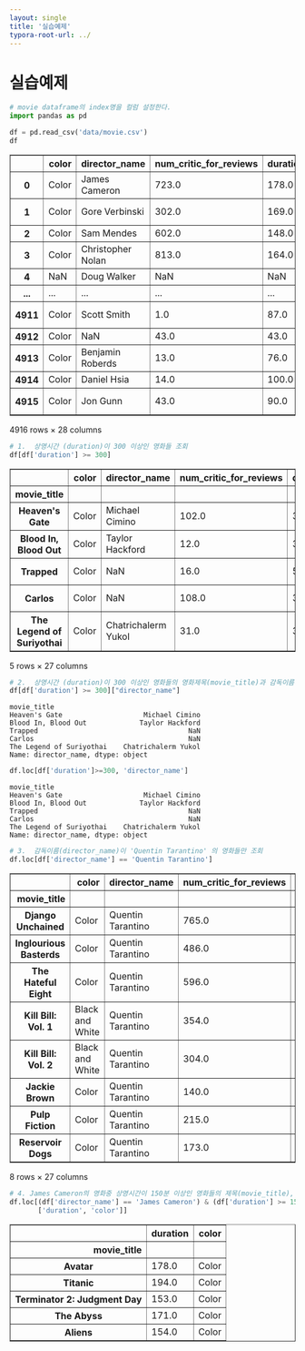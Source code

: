 ```yaml
---
layout: single
title: '실습예제'
typora-root-url: ../
---
```


# 실습예제


```python
# movie dataframe의 index명을 컬럼 설정한다.
import pandas as pd

df = pd.read_csv('data/movie.csv')
df
```




<div>
<style scoped>
    .dataframe tbody tr th:only-of-type {
        vertical-align: middle;
    }

    .dataframe tbody tr th {
        vertical-align: top;
    }
    
    .dataframe thead th {
        text-align: right;
    }
</style>
<table border="1" class="dataframe">
  <thead>
    <tr style="text-align: right;">
      <th></th>
      <th>color</th>
      <th>director_name</th>
      <th>num_critic_for_reviews</th>
      <th>duration</th>
      <th>director_facebook_likes</th>
      <th>actor_3_facebook_likes</th>
      <th>actor_2_name</th>
      <th>actor_1_facebook_likes</th>
      <th>gross</th>
      <th>genres</th>
      <th>...</th>
      <th>num_user_for_reviews</th>
      <th>language</th>
      <th>country</th>
      <th>content_rating</th>
      <th>budget</th>
      <th>title_year</th>
      <th>actor_2_facebook_likes</th>
      <th>imdb_score</th>
      <th>aspect_ratio</th>
      <th>movie_facebook_likes</th>
    </tr>
  </thead>
  <tbody>
    <tr>
      <th>0</th>
      <td>Color</td>
      <td>James Cameron</td>
      <td>723.0</td>
      <td>178.0</td>
      <td>0.0</td>
      <td>855.0</td>
      <td>Joel David Moore</td>
      <td>1000.0</td>
      <td>760505847.0</td>
      <td>Action|Adventure|Fantasy|Sci-Fi</td>
      <td>...</td>
      <td>3054.0</td>
      <td>English</td>
      <td>USA</td>
      <td>PG-13</td>
      <td>237000000.0</td>
      <td>2009.0</td>
      <td>936.0</td>
      <td>7.9</td>
      <td>1.78</td>
      <td>33000</td>
    </tr>
    <tr>
      <th>1</th>
      <td>Color</td>
      <td>Gore Verbinski</td>
      <td>302.0</td>
      <td>169.0</td>
      <td>563.0</td>
      <td>1000.0</td>
      <td>Orlando Bloom</td>
      <td>40000.0</td>
      <td>309404152.0</td>
      <td>Action|Adventure|Fantasy</td>
      <td>...</td>
      <td>1238.0</td>
      <td>English</td>
      <td>USA</td>
      <td>PG-13</td>
      <td>300000000.0</td>
      <td>2007.0</td>
      <td>5000.0</td>
      <td>7.1</td>
      <td>2.35</td>
      <td>0</td>
    </tr>
    <tr>
      <th>2</th>
      <td>Color</td>
      <td>Sam Mendes</td>
      <td>602.0</td>
      <td>148.0</td>
      <td>0.0</td>
      <td>161.0</td>
      <td>Rory Kinnear</td>
      <td>11000.0</td>
      <td>200074175.0</td>
      <td>Action|Adventure|Thriller</td>
      <td>...</td>
      <td>994.0</td>
      <td>English</td>
      <td>UK</td>
      <td>PG-13</td>
      <td>245000000.0</td>
      <td>2015.0</td>
      <td>393.0</td>
      <td>6.8</td>
      <td>2.35</td>
      <td>85000</td>
    </tr>
    <tr>
      <th>3</th>
      <td>Color</td>
      <td>Christopher Nolan</td>
      <td>813.0</td>
      <td>164.0</td>
      <td>22000.0</td>
      <td>23000.0</td>
      <td>Christian Bale</td>
      <td>27000.0</td>
      <td>448130642.0</td>
      <td>Action|Thriller</td>
      <td>...</td>
      <td>2701.0</td>
      <td>English</td>
      <td>USA</td>
      <td>PG-13</td>
      <td>250000000.0</td>
      <td>2012.0</td>
      <td>23000.0</td>
      <td>8.5</td>
      <td>2.35</td>
      <td>164000</td>
    </tr>
    <tr>
      <th>4</th>
      <td>NaN</td>
      <td>Doug Walker</td>
      <td>NaN</td>
      <td>NaN</td>
      <td>131.0</td>
      <td>NaN</td>
      <td>Rob Walker</td>
      <td>131.0</td>
      <td>NaN</td>
      <td>Documentary</td>
      <td>...</td>
      <td>NaN</td>
      <td>NaN</td>
      <td>NaN</td>
      <td>NaN</td>
      <td>NaN</td>
      <td>NaN</td>
      <td>12.0</td>
      <td>7.1</td>
      <td>NaN</td>
      <td>0</td>
    </tr>
    <tr>
      <th>...</th>
      <td>...</td>
      <td>...</td>
      <td>...</td>
      <td>...</td>
      <td>...</td>
      <td>...</td>
      <td>...</td>
      <td>...</td>
      <td>...</td>
      <td>...</td>
      <td>...</td>
      <td>...</td>
      <td>...</td>
      <td>...</td>
      <td>...</td>
      <td>...</td>
      <td>...</td>
      <td>...</td>
      <td>...</td>
      <td>...</td>
      <td>...</td>
    </tr>
    <tr>
      <th>4911</th>
      <td>Color</td>
      <td>Scott Smith</td>
      <td>1.0</td>
      <td>87.0</td>
      <td>2.0</td>
      <td>318.0</td>
      <td>Daphne Zuniga</td>
      <td>637.0</td>
      <td>NaN</td>
      <td>Comedy|Drama</td>
      <td>...</td>
      <td>6.0</td>
      <td>English</td>
      <td>Canada</td>
      <td>NaN</td>
      <td>NaN</td>
      <td>2013.0</td>
      <td>470.0</td>
      <td>7.7</td>
      <td>NaN</td>
      <td>84</td>
    </tr>
    <tr>
      <th>4912</th>
      <td>Color</td>
      <td>NaN</td>
      <td>43.0</td>
      <td>43.0</td>
      <td>NaN</td>
      <td>319.0</td>
      <td>Valorie Curry</td>
      <td>841.0</td>
      <td>NaN</td>
      <td>Crime|Drama|Mystery|Thriller</td>
      <td>...</td>
      <td>359.0</td>
      <td>English</td>
      <td>USA</td>
      <td>TV-14</td>
      <td>NaN</td>
      <td>NaN</td>
      <td>593.0</td>
      <td>7.5</td>
      <td>16.00</td>
      <td>32000</td>
    </tr>
    <tr>
      <th>4913</th>
      <td>Color</td>
      <td>Benjamin Roberds</td>
      <td>13.0</td>
      <td>76.0</td>
      <td>0.0</td>
      <td>0.0</td>
      <td>Maxwell Moody</td>
      <td>0.0</td>
      <td>NaN</td>
      <td>Drama|Horror|Thriller</td>
      <td>...</td>
      <td>3.0</td>
      <td>English</td>
      <td>USA</td>
      <td>NaN</td>
      <td>1400.0</td>
      <td>2013.0</td>
      <td>0.0</td>
      <td>6.3</td>
      <td>NaN</td>
      <td>16</td>
    </tr>
    <tr>
      <th>4914</th>
      <td>Color</td>
      <td>Daniel Hsia</td>
      <td>14.0</td>
      <td>100.0</td>
      <td>0.0</td>
      <td>489.0</td>
      <td>Daniel Henney</td>
      <td>946.0</td>
      <td>10443.0</td>
      <td>Comedy|Drama|Romance</td>
      <td>...</td>
      <td>9.0</td>
      <td>English</td>
      <td>USA</td>
      <td>PG-13</td>
      <td>NaN</td>
      <td>2012.0</td>
      <td>719.0</td>
      <td>6.3</td>
      <td>2.35</td>
      <td>660</td>
    </tr>
    <tr>
      <th>4915</th>
      <td>Color</td>
      <td>Jon Gunn</td>
      <td>43.0</td>
      <td>90.0</td>
      <td>16.0</td>
      <td>16.0</td>
      <td>Brian Herzlinger</td>
      <td>86.0</td>
      <td>85222.0</td>
      <td>Documentary</td>
      <td>...</td>
      <td>84.0</td>
      <td>English</td>
      <td>USA</td>
      <td>PG</td>
      <td>1100.0</td>
      <td>2004.0</td>
      <td>23.0</td>
      <td>6.6</td>
      <td>1.85</td>
      <td>456</td>
    </tr>
  </tbody>
</table>
<p>4916 rows × 28 columns</p>
</div>




```python
# 1.  상영시간 (duration)이 300 이상인 영화들 조회
df[df['duration'] >= 300]
```




<div>
<style scoped>
    .dataframe tbody tr th:only-of-type {
        vertical-align: middle;
    }

    .dataframe tbody tr th {
        vertical-align: top;
    }
    
    .dataframe thead th {
        text-align: right;
    }
</style>
<table border="1" class="dataframe">
  <thead>
    <tr style="text-align: right;">
      <th></th>
      <th>color</th>
      <th>director_name</th>
      <th>num_critic_for_reviews</th>
      <th>duration</th>
      <th>director_facebook_likes</th>
      <th>actor_3_facebook_likes</th>
      <th>actor_2_name</th>
      <th>actor_1_facebook_likes</th>
      <th>gross</th>
      <th>genres</th>
      <th>...</th>
      <th>num_user_for_reviews</th>
      <th>language</th>
      <th>country</th>
      <th>content_rating</th>
      <th>budget</th>
      <th>title_year</th>
      <th>actor_2_facebook_likes</th>
      <th>imdb_score</th>
      <th>aspect_ratio</th>
      <th>movie_facebook_likes</th>
    </tr>
    <tr>
      <th>movie_title</th>
      <th></th>
      <th></th>
      <th></th>
      <th></th>
      <th></th>
      <th></th>
      <th></th>
      <th></th>
      <th></th>
      <th></th>
      <th></th>
      <th></th>
      <th></th>
      <th></th>
      <th></th>
      <th></th>
      <th></th>
      <th></th>
      <th></th>
      <th></th>
      <th></th>
    </tr>
  </thead>
  <tbody>
    <tr>
      <th>Heaven's Gate</th>
      <td>Color</td>
      <td>Michael Cimino</td>
      <td>102.0</td>
      <td>325.0</td>
      <td>517.0</td>
      <td>678.0</td>
      <td>Sam Waterston</td>
      <td>12000.0</td>
      <td>1500000.0</td>
      <td>Adventure|Drama|Western</td>
      <td>...</td>
      <td>189.0</td>
      <td>English</td>
      <td>USA</td>
      <td>R</td>
      <td>44000000.0</td>
      <td>1980.0</td>
      <td>849.0</td>
      <td>6.8</td>
      <td>2.35</td>
      <td>1000</td>
    </tr>
    <tr>
      <th>Blood In, Blood Out</th>
      <td>Color</td>
      <td>Taylor Hackford</td>
      <td>12.0</td>
      <td>330.0</td>
      <td>138.0</td>
      <td>672.0</td>
      <td>Jesse Borrego</td>
      <td>848.0</td>
      <td>4496583.0</td>
      <td>Crime|Drama</td>
      <td>...</td>
      <td>129.0</td>
      <td>English</td>
      <td>USA</td>
      <td>R</td>
      <td>35000000.0</td>
      <td>1993.0</td>
      <td>674.0</td>
      <td>8.0</td>
      <td>1.66</td>
      <td>6000</td>
    </tr>
    <tr>
      <th>Trapped</th>
      <td>Color</td>
      <td>NaN</td>
      <td>16.0</td>
      <td>511.0</td>
      <td>NaN</td>
      <td>51.0</td>
      <td>Ingvar Eggert Sigurðsson</td>
      <td>147.0</td>
      <td>NaN</td>
      <td>Crime|Drama|Thriller</td>
      <td>...</td>
      <td>19.0</td>
      <td>Icelandic</td>
      <td>Iceland</td>
      <td>NaN</td>
      <td>NaN</td>
      <td>NaN</td>
      <td>63.0</td>
      <td>8.2</td>
      <td>16.00</td>
      <td>0</td>
    </tr>
    <tr>
      <th>Carlos</th>
      <td>Color</td>
      <td>NaN</td>
      <td>108.0</td>
      <td>334.0</td>
      <td>NaN</td>
      <td>30.0</td>
      <td>Nora von Waldstätten</td>
      <td>897.0</td>
      <td>145118.0</td>
      <td>Biography|Crime|Drama|Thriller</td>
      <td>...</td>
      <td>36.0</td>
      <td>English</td>
      <td>France</td>
      <td>Not Rated</td>
      <td>NaN</td>
      <td>NaN</td>
      <td>30.0</td>
      <td>7.7</td>
      <td>2.35</td>
      <td>0</td>
    </tr>
    <tr>
      <th>The Legend of Suriyothai</th>
      <td>Color</td>
      <td>Chatrichalerm Yukol</td>
      <td>31.0</td>
      <td>300.0</td>
      <td>6.0</td>
      <td>6.0</td>
      <td>Chatchai Plengpanich</td>
      <td>7.0</td>
      <td>454255.0</td>
      <td>Action|Adventure|Drama|History|War</td>
      <td>...</td>
      <td>47.0</td>
      <td>Thai</td>
      <td>Thailand</td>
      <td>R</td>
      <td>400000000.0</td>
      <td>2001.0</td>
      <td>6.0</td>
      <td>6.6</td>
      <td>1.85</td>
      <td>124</td>
    </tr>
  </tbody>
</table>
<p>5 rows × 27 columns</p>
</div>




```python
# 2.  상영시간 (duration)이 300 이상인 영화들의 영화제목(movie_title)과 감독이름(director_name) 조회
df[df['duration'] >= 300]["director_name"]
```




    movie_title
    Heaven's Gate                    Michael Cimino
    Blood In, Blood Out             Taylor Hackford
    Trapped                                     NaN
    Carlos                                      NaN
    The Legend of Suriyothai    Chatrichalerm Yukol
    Name: director_name, dtype: object




```python
df.loc[df['duration']>=300, 'director_name']
```




    movie_title
    Heaven's Gate                    Michael Cimino
    Blood In, Blood Out             Taylor Hackford
    Trapped                                     NaN
    Carlos                                      NaN
    The Legend of Suriyothai    Chatrichalerm Yukol
    Name: director_name, dtype: object




```python
# 3.  감독이름(director_name)이 'Quentin Tarantino' 의 영화들만 조회
df.loc[df['director_name'] == 'Quentin Tarantino']
```




<div>
<style scoped>
    .dataframe tbody tr th:only-of-type {
        vertical-align: middle;
    }

    .dataframe tbody tr th {
        vertical-align: top;
    }
    
    .dataframe thead th {
        text-align: right;
    }
</style>
<table border="1" class="dataframe">
  <thead>
    <tr style="text-align: right;">
      <th></th>
      <th>color</th>
      <th>director_name</th>
      <th>num_critic_for_reviews</th>
      <th>duration</th>
      <th>director_facebook_likes</th>
      <th>actor_3_facebook_likes</th>
      <th>actor_2_name</th>
      <th>actor_1_facebook_likes</th>
      <th>gross</th>
      <th>genres</th>
      <th>...</th>
      <th>num_user_for_reviews</th>
      <th>language</th>
      <th>country</th>
      <th>content_rating</th>
      <th>budget</th>
      <th>title_year</th>
      <th>actor_2_facebook_likes</th>
      <th>imdb_score</th>
      <th>aspect_ratio</th>
      <th>movie_facebook_likes</th>
    </tr>
    <tr>
      <th>movie_title</th>
      <th></th>
      <th></th>
      <th></th>
      <th></th>
      <th></th>
      <th></th>
      <th></th>
      <th></th>
      <th></th>
      <th></th>
      <th></th>
      <th></th>
      <th></th>
      <th></th>
      <th></th>
      <th></th>
      <th></th>
      <th></th>
      <th></th>
      <th></th>
      <th></th>
    </tr>
  </thead>
  <tbody>
    <tr>
      <th>Django Unchained</th>
      <td>Color</td>
      <td>Quentin Tarantino</td>
      <td>765.0</td>
      <td>165.0</td>
      <td>16000.0</td>
      <td>265.0</td>
      <td>Christoph Waltz</td>
      <td>29000.0</td>
      <td>162804648.0</td>
      <td>Drama|Western</td>
      <td>...</td>
      <td>1193.0</td>
      <td>English</td>
      <td>USA</td>
      <td>R</td>
      <td>100000000.0</td>
      <td>2012.0</td>
      <td>11000.0</td>
      <td>8.5</td>
      <td>2.35</td>
      <td>199000</td>
    </tr>
    <tr>
      <th>Inglourious Basterds</th>
      <td>Color</td>
      <td>Quentin Tarantino</td>
      <td>486.0</td>
      <td>153.0</td>
      <td>16000.0</td>
      <td>11000.0</td>
      <td>Brad Pitt</td>
      <td>13000.0</td>
      <td>120523073.0</td>
      <td>Adventure|Drama|War</td>
      <td>...</td>
      <td>1527.0</td>
      <td>English</td>
      <td>USA</td>
      <td>R</td>
      <td>75000000.0</td>
      <td>2009.0</td>
      <td>11000.0</td>
      <td>8.3</td>
      <td>2.35</td>
      <td>42000</td>
    </tr>
    <tr>
      <th>The Hateful Eight</th>
      <td>Color</td>
      <td>Quentin Tarantino</td>
      <td>596.0</td>
      <td>187.0</td>
      <td>16000.0</td>
      <td>1000.0</td>
      <td>Jennifer Jason Leigh</td>
      <td>46000.0</td>
      <td>54116191.0</td>
      <td>Crime|Drama|Mystery|Thriller|Western</td>
      <td>...</td>
      <td>1018.0</td>
      <td>English</td>
      <td>USA</td>
      <td>R</td>
      <td>44000000.0</td>
      <td>2015.0</td>
      <td>1000.0</td>
      <td>7.9</td>
      <td>2.76</td>
      <td>114000</td>
    </tr>
    <tr>
      <th>Kill Bill: Vol. 1</th>
      <td>Black and White</td>
      <td>Quentin Tarantino</td>
      <td>354.0</td>
      <td>111.0</td>
      <td>16000.0</td>
      <td>640.0</td>
      <td>Vivica A. Fox</td>
      <td>926.0</td>
      <td>70098138.0</td>
      <td>Action</td>
      <td>...</td>
      <td>2105.0</td>
      <td>English</td>
      <td>USA</td>
      <td>R</td>
      <td>30000000.0</td>
      <td>2003.0</td>
      <td>890.0</td>
      <td>8.1</td>
      <td>2.35</td>
      <td>13000</td>
    </tr>
    <tr>
      <th>Kill Bill: Vol. 2</th>
      <td>Black and White</td>
      <td>Quentin Tarantino</td>
      <td>304.0</td>
      <td>137.0</td>
      <td>16000.0</td>
      <td>348.0</td>
      <td>Michael Parks</td>
      <td>890.0</td>
      <td>66207920.0</td>
      <td>Action|Crime|Drama|Thriller</td>
      <td>...</td>
      <td>935.0</td>
      <td>English</td>
      <td>USA</td>
      <td>R</td>
      <td>30000000.0</td>
      <td>2004.0</td>
      <td>387.0</td>
      <td>8.0</td>
      <td>2.35</td>
      <td>0</td>
    </tr>
    <tr>
      <th>Jackie Brown</th>
      <td>Color</td>
      <td>Quentin Tarantino</td>
      <td>140.0</td>
      <td>154.0</td>
      <td>16000.0</td>
      <td>889.0</td>
      <td>Sid Haig</td>
      <td>22000.0</td>
      <td>39647595.0</td>
      <td>Crime|Thriller</td>
      <td>...</td>
      <td>462.0</td>
      <td>English</td>
      <td>USA</td>
      <td>R</td>
      <td>12000000.0</td>
      <td>1997.0</td>
      <td>1000.0</td>
      <td>7.5</td>
      <td>1.85</td>
      <td>0</td>
    </tr>
    <tr>
      <th>Pulp Fiction</th>
      <td>Color</td>
      <td>Quentin Tarantino</td>
      <td>215.0</td>
      <td>178.0</td>
      <td>16000.0</td>
      <td>857.0</td>
      <td>Eric Stoltz</td>
      <td>13000.0</td>
      <td>107930000.0</td>
      <td>Crime|Drama</td>
      <td>...</td>
      <td>2195.0</td>
      <td>English</td>
      <td>USA</td>
      <td>R</td>
      <td>8000000.0</td>
      <td>1994.0</td>
      <td>902.0</td>
      <td>8.9</td>
      <td>2.35</td>
      <td>45000</td>
    </tr>
    <tr>
      <th>Reservoir Dogs</th>
      <td>Color</td>
      <td>Quentin Tarantino</td>
      <td>173.0</td>
      <td>99.0</td>
      <td>16000.0</td>
      <td>455.0</td>
      <td>Steve Buscemi</td>
      <td>16000.0</td>
      <td>2812029.0</td>
      <td>Crime|Drama|Thriller</td>
      <td>...</td>
      <td>931.0</td>
      <td>English</td>
      <td>USA</td>
      <td>R</td>
      <td>1200000.0</td>
      <td>1992.0</td>
      <td>12000.0</td>
      <td>8.4</td>
      <td>2.35</td>
      <td>19000</td>
    </tr>
  </tbody>
</table>
<p>8 rows × 27 columns</p>
</div>




```python
# 4. James Cameron의 영화중 상영시간이 150분 이상인 영화들의 제목(movie_title), 상영시간(duration), 컬러여부(color) 조회
df.loc[(df['director_name'] == 'James Cameron') & (df['duration'] >= 150), 
       ['duration', 'color']]
```




<div>
<style scoped>
    .dataframe tbody tr th:only-of-type {
        vertical-align: middle;
    }

    .dataframe tbody tr th {
        vertical-align: top;
    }
    
    .dataframe thead th {
        text-align: right;
    }
</style>
<table border="1" class="dataframe">
  <thead>
    <tr style="text-align: right;">
      <th></th>
      <th>duration</th>
      <th>color</th>
    </tr>
    <tr>
      <th>movie_title</th>
      <th></th>
      <th></th>
    </tr>
  </thead>
  <tbody>
    <tr>
      <th>Avatar</th>
      <td>178.0</td>
      <td>Color</td>
    </tr>
    <tr>
      <th>Titanic</th>
      <td>194.0</td>
      <td>Color</td>
    </tr>
    <tr>
      <th>Terminator 2: Judgment Day</th>
      <td>153.0</td>
      <td>Color</td>
    </tr>
    <tr>
      <th>The Abyss</th>
      <td>171.0</td>
      <td>Color</td>
    </tr>
    <tr>
      <th>Aliens</th>
      <td>154.0</td>
      <td>Color</td>
    </tr>
  </tbody>
</table>
</div>
